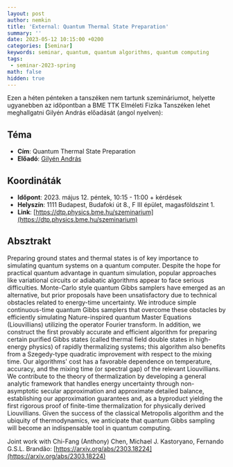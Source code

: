 ```yaml
---
layout: post
author: nemkin
title: 'External: Quantum Thermal State Preparation'
summary: ''
date: 2023-05-12 10:15:00 +0200
categories: [Seminar]
keywords: seminar, quantum, quantum algorithms, quantum computing
tags:
 - seminar-2023-spring
math: false
hidden: true
---
```


Ezen a héten pénteken a tanszéken nem tartunk szemináriumot, helyette ugyanebben az időpontban a BME TTK Elméleti Fizika Tanszéken lehet meghallgatni Gilyén András előadását (angol nyelven):

## Téma

- **Cím**: Quantum Thermal State Preparation
- **Előadó**: [Gilyén András](http://gilyen.hu/)

## Koordináták

- **Időpont**: 2023. május 12. péntek, 10:15 - 11:00 + kérdések
- **Helyszín**: 1111 Budapest, Budafoki út 8., F III épület, magasföldszint 1.
- **Link**: [https://dtp.physics.bme.hu/szeminarium](https://dtp.physics.bme.hu/szeminarium)

## Absztrakt

Preparing ground states and thermal states is of key importance to simulating quantum systems on a quantum computer. Despite the hope for practical quantum advantage in quantum simulation, popular approaches like variational circuits or adiabatic algorithms appear to face serious difficulties. Monte-Carlo style quantum Gibbs samplers have emerged as an alternative, but prior proposals have been unsatisfactory due to technical obstacles related to energy-time uncertainty. We introduce simple continuous-time quantum Gibbs samplers that overcome these obstacles by efficiently simulating Nature-inspired quantum Master Equations (Liouvillians) utilizing the operator Fourier transform. In addition, we construct the first provably accurate and efficient algorithm for preparing certain purified Gibbs states (called thermal field double states in high-energy physics) of rapidly thermalizing systems; this algorithm also benefits from a Szegedy-type quadratic improvement with respect to the mixing time. Our algorithms' cost has a favorable dependence on temperature, accuracy, and the mixing time (or spectral gap) of the relevant Liouvillians. We contribute to the theory of thermalization by developing a general analytic framework that handles energy uncertainty through non-asymptotic secular approximation and approximate detailed balance, establishing our approximation guarantees and, as a byproduct yielding the first rigorous proof of finite-time thermalization for physically derived Liouvillians. Given the success of the classical Metropolis algorithm and the ubiquity of thermodynamics, we anticipate that quantum Gibbs sampling will become an indispensable tool in quantum computing.

Joint work with Chi-Fang (Anthony) Chen, Michael J. Kastoryano, Fernando G.S.L. Brandão: [https://arxiv.org/abs/2303.18224](https://arxiv.org/abs/2303.18224)
